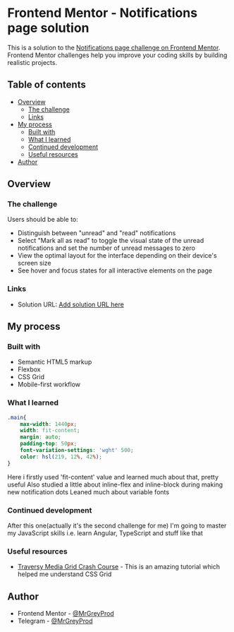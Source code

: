 # Frontend Mentor - Notifications page solution

This is a solution to the [Notifications page challenge on Frontend Mentor](https://www.frontendmentor.io/challenges/notifications-page-DqK5QAmKbC). Frontend Mentor challenges help you improve your coding skills by building realistic projects. 

## Table of contents

- [Overview](#overview)
  - [The challenge](#the-challenge)
  - [Links](#links)
- [My process](#my-process)
  - [Built with](#built-with)
  - [What I learned](#what-i-learned)
  - [Continued development](#continued-development)
  - [Useful resources](#useful-resources)
- [Author](#author)

## Overview

### The challenge

Users should be able to:

- Distinguish between "unread" and "read" notifications
- Select "Mark all as read" to toggle the visual state of the unread notifications and set the number of unread messages to zero
- View the optimal layout for the interface depending on their device's screen size
- See hover and focus states for all interactive elements on the page

### Links

- Solution URL: [Add solution URL here](https://your-solution-url.com)

## My process

### Built with

- Semantic HTML5 markup
- Flexbox
- CSS Grid
- Mobile-first workflow

### What I learned

```css
.main{
    max-width: 1440px;
    width: fit-content;
    margin: auto;
    padding-top: 50px;
    font-variation-settings: 'wght' 500;
    color: hsl(219, 12%, 42%);
}
```
Here i firstly used 'fit-content' value and learned much about that, pretty useful
Also studied a little about inline-flex and inline-block during making new notification dots
Leaned much about variable fonts

### Continued development

After this one(actually it's the second challenge for me) I'm going to master my JavaScript skills i.e. learn Angular, TypeScript and stuff like that

### Useful resources

- [Traversy Media Grid Crash Course](https://www.youtube.com/watch?v=0xMQfnTU6oo) - This is an amazing tutorial which helped me understand CSS Grid

## Author

- Frontend Mentor - [@MrGreyProd](https://www.frontendmentor.io/profile/MrGreyProd)
- Telegram - [@MrGreyProd](https://t.me/mrgreyprod)
